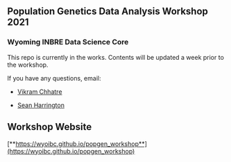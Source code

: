 ## Population Genetics Data Analysis Workshop 2021

### Wyoming INBRE Data Science Core

This repo is currently in the works. Contents will be updated a week prior to the workshop.

If you have any questions, email:

- [Vikram Chhatre](mailto:vchhatre@uwyo.edu)

- [Sean Harrington](mailto:sharrin2@uwyo.edu)


## Workshop Website

[**https://wyoibc.github.io/popgen_workshop**](https://wyoibc.github.io/popgen_workshop)
